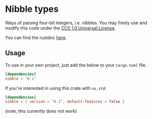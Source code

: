 Nibble types
============

Ways of parsing four-bit integers, i.e. nibbles. You may freely use and modify
this code under the [CC0 1.0 Universal License](LICENSE).

You can find the rustdoc [here](https://docs.charr.xyz/nibble/nibble/).

Usage
-----

To use in your own project, just add the below to your `Cargo.toml` file.

```toml
[dependencies]
nibble = "0.1"
```

If you're interested in using this crate with `no_std`:

```toml
[dependencies]
nibble = { version = "0.1", default-features = false }
```

(note, this currently does not work)
